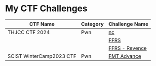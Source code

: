 # My CTF Challenges

| CTF Name | Category | Challenge Name |
| - | - | - |
| THJCC CTF 2024 | Pwn | [nc](THJCC_CTF_2024/Pwn-nc) |
| | | [FFRS](THJCC_CTF_2024/Pwn-FFRS) |
| | | [FFRS - Revence](THJCC_CTF_2024/Pwn-FFRS-Revenge) |
| SCIST WinterCamp2023 CTF | Pwn | [FMT Advance](SCIST_WinterCamp2023_CTF/Pwn-FMT_Advance) | 

